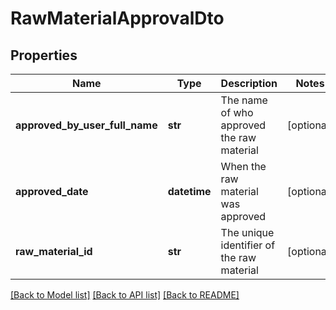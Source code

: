 # RawMaterialApprovalDto

## Properties
Name | Type | Description | Notes
------------ | ------------- | ------------- | -------------
**approved_by_user_full_name** | **str** | The name of who approved the raw material | [optional] 
**approved_date** | **datetime** | When the raw material was approved | [optional] 
**raw_material_id** | **str** | The unique identifier of the raw material | [optional] 

[[Back to Model list]](../README.md#documentation-for-models) [[Back to API list]](../README.md#documentation-for-api-endpoints) [[Back to README]](../README.md)

